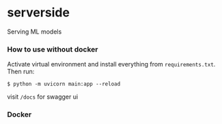 # serverside

Serving ML models 

### How to use without docker

Activate virtual environment and install everything from `requirements.txt`. Then run:

```shell
$ python -m uvicorn main:app --reload
```

visit `/docs` for swagger ui


### Docker